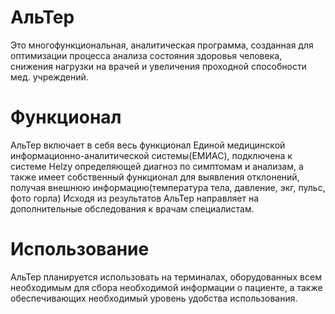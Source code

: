 # АльТер
Это многофункциональная, аналитическая программа, созданная для оптимизации процесса анализа состояния здоровья человека, снижения нагрузки на врачей  и увеличения проходной способности мед. учреждений.
# Функционал
АльТер включает в себя весь функционал Единой медицинской информационно-аналитической системы(ЕМИАС), подключена к системе Helzy определяющей диагноз по симптомам и анализам, а также имеет собственный функционал для выявления отклонений, получая внешнюю информацию(температура тела, давление, экг, пульс, фото горла)
Исходя из результатов АльТер направляет на дополнительные обследования к врачам специалистам.
# Использование
АльТер планируется использовать на терминалах, оборудованных всем необходимым для сбора необходимой информации о пациенте, а также обеспечивающих необходимый уровень удобства использования.
